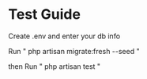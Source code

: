 # Test Guide

Create .env and enter your db info

Run " php artisan migrate:fresh --seed " 

then Run " php artisan test "
